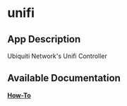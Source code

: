 # unifi

## App Description

Ubiquiti Network's Unifi Controller

## Available Documentation

[**How-To**](charts/stable/unifi/how-to)

